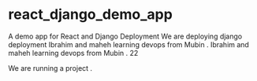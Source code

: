 # react_django_demo_app
A demo app for React and Django Deployment
We are deploying django deployment
Ibrahim and maheh learning devops from Mubin .
Ibrahim and maheh learning devops from Mubin . 22

We are running a project .

